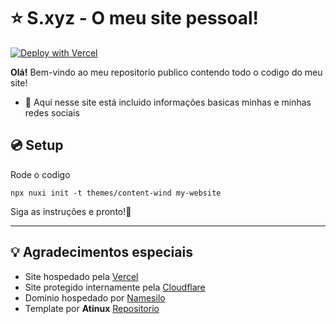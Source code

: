 # ⭐ S.xyz - O meu site pessoal!
[![Deploy with Vercel](https://vercel.com/button)](https://vercel.com/new/clone?repository-url=https%3A%2F%2Fgithub.com%Solynhoo%2sxyz)

**Olá!** Bem-vindo ao meu repositorio publico contendo todo o codigo do meu site!
- 🔌 Aqui nesse site está incluido informações basicas minhas e minhas redes sociais

## 💿 Setup

Rode o codigo

`npx nuxi init -t themes/content-wind my-website`

Siga as instruções e pronto!🚀

---
## 💡 Agradecimentos especiais
- Site hospedado pela [Vercel](https://www.vercel.com)
- Site protegido internamente pela [Cloudflare](https://www.cloudflare.com)
- Dominio hospedado por [Namesilo](https://www.namesilo.com)
- Template por **Atinux** [Repositorio](https://github.com/Atinux/content-wind)

